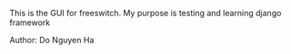 This is the GUI for freeswitch. My purpose is testing and learning django framework


Author: Do Nguyen Ha
